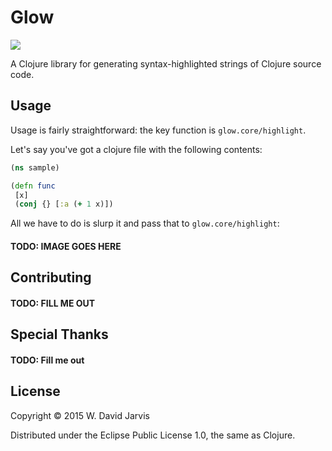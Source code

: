 # Glow

![](https://img.shields.io/clojars/v/venantius/glow.svg)

A Clojure library for generating syntax-highlighted strings of Clojure source
code.

## Usage

Usage is fairly straightforward: the key function is `glow.core/highlight`.

Let's say you've got a clojure file with the following contents:

```clojure
(ns sample)

(defn func
 [x]
 (conj {} [:a (+ 1 x)])
```

All we have to do is slurp it and pass that to `glow.core/highlight`:

#### TODO: IMAGE GOES HERE

## Contributing

#### TODO: FILL ME OUT

## Special Thanks

#### TODO: Fill me out

## License

Copyright © 2015 W. David Jarvis

Distributed under the Eclipse Public License 1.0, the same as Clojure.
